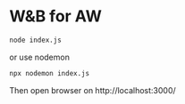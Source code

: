 # W&B for AW

```sh
node index.js
```

or use nodemon

```sh
npx nodemon index.js
```

Then open browser on http://localhost:3000/